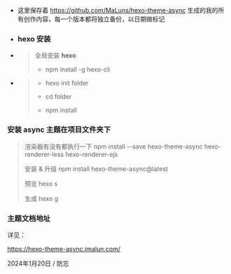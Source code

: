 - 这里保存着 https://github.com/MaLuns/hexo-theme-async 生成的我的所有创作内容，每一个版本都将独立备份，以日期做标记

- ### hexo 安装

-  > 全局安装 **hexo**
   >
   > - npm install -g hexo-cli
-  >
   >  - hexo init folder
   >
   >  - cd folder
   >
   >  - npm install
   >
### 安装 **async** 主题在项目文件夹下
> 渲染器有没有都执行一下 npm install --save hexo-theme-async hexo-renderer-less hexo-renderer-ejs
>
> 安装 & 升级 npm install hexo-theme-async@latest
>
> 预览 hexo s
>
> 生成 hexo g


### 主题文档地址

详见：

https://hexo-theme-async.imalun.com/

2024年1月20日 / 防忘
